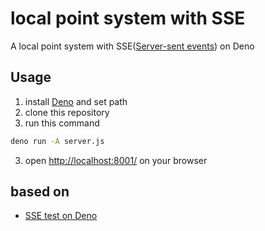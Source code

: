# local point system with SSE

A local point system with SSE([Server-sent events](https://developer.mozilla.org/ja/docs/Web/API/Server-sent_events)) on Deno

## Usage

1. install [Deno](https://deno.lantd/) and set path
2. clone this repository
3. run this command
```sh
deno run -A server.js
```
3. open [http://localhost:8001/](http://localhost:8001/) on your browser

## based on

- [SSE test on Deno](https://github.com/code4fukui/sse-test)
